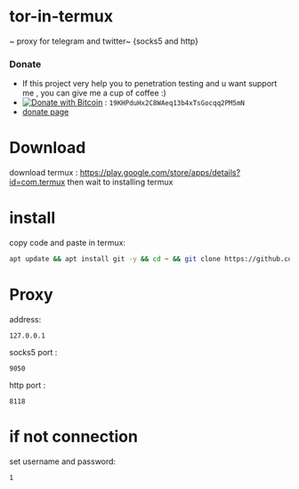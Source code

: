 # tor-in-termux
~ proxy for telegram and twitter~
{socks5 and http}
### Donate
- If this project very help you to penetration testing  and u want support me , you can give me a cup of coffee :)
-  [![Donate with Bitcoin](https://en.cryptobadges.io/badge/micro/19KHPduHx2C8WAeq13b4xTsGocqq2PM5mN)](https://en.cryptobadges.io/donate/19KHPduHx2C8WAeq13b4xTsGocqq2PM5mN) : 
 ```19KHPduHx2C8WAeq13b4xTsGocqq2PM5mN```
- [donate page](https://github.com/samsesh/donate)

# Download
download termux : https://play.google.com/store/apps/details?id=com.termux
then wait to installing termux 
# install
copy code and paste in termux:

```bash
apt update && apt install git -y && cd ~ && git clone https://github.com/samsesh/tor-in-termux.git && bash ~/tor-in-termux/run.sh
```
# Proxy
address:
```
127.0.0.1
```
socks5 port :
```
9050
```
http port :
```
8118
```
# if not connection 
set username and password:
```
1
```
